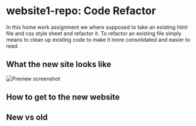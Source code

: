 # website1-repo: Code Refactor

In this home work assignment we where supposed to take an existing html file and css style sheet and refactor it. To refactor an existing file simply means to clean up existing code to make it more consolidated and easier to read.

## What the new site looks like

![Preview screenshot](./assets/images/horiseonwebpage.png)

## How to get to the new website

## New vs old
